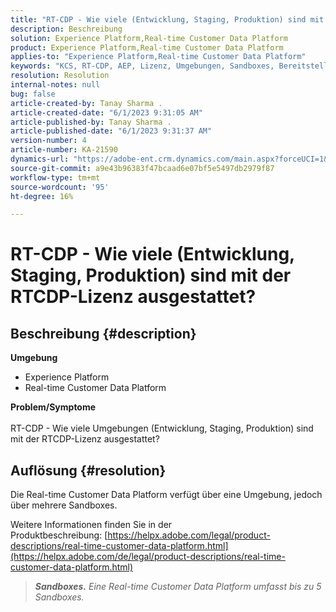 ```yaml
---
title: "RT-CDP - Wie viele (Entwicklung, Staging, Produktion) sind mit der RTCDP-Lizenz ausgestattet?"
description: Beschreibung
solution: Experience Platform,Real-time Customer Data Platform
product: Experience Platform,Real-time Customer Data Platform
applies-to: "Experience Platform,Real-time Customer Data Platform"
keywords: "KCS, RT-CDP, AEP, Lizenz, Umgebungen, Sandboxes, Bereitstellung"
resolution: Resolution
internal-notes: null
bug: false
article-created-by: Tanay Sharma .
article-created-date: "6/1/2023 9:31:05 AM"
article-published-by: Tanay Sharma .
article-published-date: "6/1/2023 9:31:37 AM"
version-number: 4
article-number: KA-21590
dynamics-url: "https://adobe-ent.crm.dynamics.com/main.aspx?forceUCI=1&pagetype=entityrecord&etn=knowledgearticle&id=c3353402-5f00-ee11-8f6e-6045bd0067ea"
source-git-commit: a9e43b96383f47bcaad6e07bf5e5497db2979f87
workflow-type: tm+mt
source-wordcount: '95'
ht-degree: 16%

---
```


# RT-CDP - Wie viele (Entwicklung, Staging, Produktion) sind mit der RTCDP-Lizenz ausgestattet?

## Beschreibung {#description}

<b>Umgebung</b>
- Experience Platform
- Real-time Customer Data Platform

<b>Problem/Symptome</b><br><br>RT-CDP - Wie viele Umgebungen (Entwicklung, Staging, Produktion) sind mit der RTCDP-Lizenz ausgestattet?<br>

## Auflösung {#resolution}


Die Real-time Customer Data Platform verfügt über eine Umgebung, jedoch über mehrere Sandboxes.

Weitere Informationen finden Sie in der Produktbeschreibung: [https://helpx.adobe.com/legal/product-descriptions/real-time-customer-data-platform.html](https://helpx.adobe.com/de/legal/product-descriptions/real-time-customer-data-platform.html)


> <b>*Sandboxes.</b> Eine Real-time Customer Data Platform umfasst bis zu 5 Sandboxes.*


